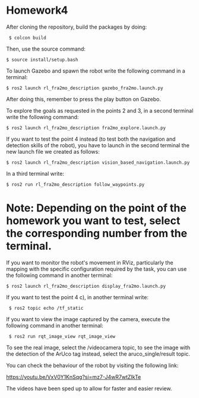 # Homework4

After cloning the repository, build the packages by doing:

     $ colcon build

Then, use the source command:

    $ source install/setup.bash

To launch Gazebo and spawn the robot write the following command in a terminal:

    $ ros2 launch rl_fra2mo_description gazebo_fra2mo.launch.py

After doing this, remember to press the play button on Gazebo.

To explore the goals as requested in the points 2 and 3, in a second terminal write the following command:

    $ ros2 launch rl_fra2mo_description fra2mo_explore.launch.py

If you want to test the point 4 instead (to test both the navigation and detection skills of the robot), you have to launch in the second terminal the new launch file we created as follows:

    $ ros2 launch rl_fra2mo_description vision_based_navigation.launch.py

In a third terminal write:

    $ ros2 run rl_fra2mo_description follow_waypoints.py

# Note: Depending on the point of the homework you want to test, select the corresponding number from the terminal.

If you want to monitor the robot's movement in RViz, particularly the mapping with the specific configuration required by the task, you can use the following command in another terminal:

    $ ros2 launch rl_fra2mo_description display_fra2mo.launch.py

If you want to test the point 4 c), in another terminal write:

     $ ros2 topic echo /tf_static

If you want to view the image captured by the camera, execute the following command in another terminal:

     $ ros2 run rqt_image_view rqt_image_view

To see the real image, select the /videocamera topic, to see the image with the detection of the ArUco tag instead, select the aruco_single/result topic.

You can check the behaviour of the robot by visiting the following link:

https://youtu.be/VxV0Y1KnSqg?si=mz7-J4wR7wtZIkTe

The videos have been sped up to allow for faster and easier review.
